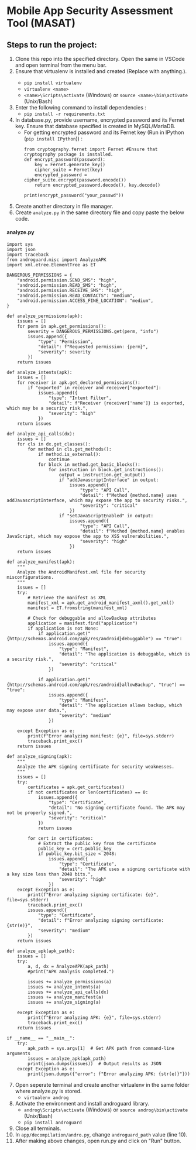 # Mobile App Security Assessment Tool (MASAT)

## Steps to run the project:

1. Clone this repo into the specified directory. Open the same in VSCode and open terminal from the menu bar.
2. Ensure that virtualenv is installed and created (Replace <name> with anything.).
    - ```pip install virtualenv```
    - ```virtualenv <name>```
    - ```<name>\Scripts\activate``` (Windows) or ```source <name>\bin\activate``` (Unix/Bash)
3. Enter the following command to install dependencies :
    - ```pip install -r requirements.txt```
4. In database.py, provide username, encrypted password and its Fernet key. Ensure that database specified is created in MySQL/MariaDB.
   - For getting encrypted password and its Fernet key (Run in IPython (```pip install IPython```)) :
     ```
     from cryptography.fernet import Fernet #Ensure that cryptography package is installed.
     def encrypt_password(password):
         key = Fernet.generate_key()
         cipher_suite = Fernet(key)
         encrypted_password = cipher_suite.encrypt(password.encode())
         return encrypted_password.decode(), key.decode()
     
     print(encrypt_password("your_passwd"))
     ```
5. Create another directory in file manager.
6. Create ```analyze.py``` in the same directory file and copy paste the below code.
#### analyze.py

```
import sys
import json
import traceback
from androguard.misc import AnalyzeAPK
import xml.etree.ElementTree as ET

DANGEROUS_PERMISSIONS = {
    "android.permission.SEND_SMS": "high",
    "android.permission.READ_SMS": "high",
    "android.permission.RECEIVE_SMS": "high",
    "android.permission.READ_CONTACTS": "medium",
    "android.permission.ACCESS_FINE_LOCATION": "medium",
}

def analyze_permissions(apk):
    issues = []
    for perm in apk.get_permissions():
        severity = DANGEROUS_PERMISSIONS.get(perm, "info")
        issues.append({
            "type": "Permission",
            "detail": f"Requested permission: {perm}",
            "severity": severity
        })
    return issues

def analyze_intents(apk):
    issues = []
    for receiver in apk.get_declared_permissions():
        if "exported" in receiver and receiver["exported"]:
            issues.append({
                "type": "Intent Filter",
                "detail": f"Receiver {receiver['name']} is exported, which may be a security risk.",
                "severity": "high"
            })
    return issues

def analyze_api_calls(dx):
    issues = []
    for cls in dx.get_classes():
        for method in cls.get_methods():
            if method.is_external():
                continue
            for block in method.get_basic_blocks():
                for instruction in block.get_instructions():
                    output = instruction.get_output()
                    if "addJavascriptInterface" in output:
                        issues.append({
                            "type": "API Call",
                            "detail": f"Method {method.name} uses addJavascriptInterface, which may expose the app to security risks.",
                            "severity": "critical"
                        })
                    if "setJavaScriptEnabled" in output:
                        issues.append({
                            "type": "API Call",
                            "detail": f"Method {method.name} enables JavaScript, which may expose the app to XSS vulnerabilities.",
                            "severity": "high"
                        })
    return issues

def analyze_manifest(apk):
    """
    Analyze the AndroidManifest.xml file for security misconfigurations.
    """
    issues = []
    try:
        # Retrieve the manifest as XML
        manifest_xml = apk.get_android_manifest_axml().get_xml()
        manifest = ET.fromstring(manifest_xml)

        # Check for debuggable and allowBackup attributes
        application = manifest.find("application")
        if application is not None:
            if application.get("{http://schemas.android.com/apk/res/android}debuggable") == "true":
                issues.append({
                    "type": "Manifest",
                    "detail": "The application is debuggable, which is a security risk.",
                    "severity": "critical"
                })

            if application.get("{http://schemas.android.com/apk/res/android}allowBackup", "true") == "true":
                issues.append({
                    "type": "Manifest",
                    "detail": "The application allows backup, which may expose user data.",
                    "severity": "medium"
                })

    except Exception as e:
        print(f"Error analyzing manifest: {e}", file=sys.stderr)
        traceback.print_exc()
    return issues

def analyze_signing(apk):
    """
    Analyze the APK signing certificate for security weaknesses.
    """
    issues = []
    try:
        certificates = apk.get_certificates()
        if not certificates or len(certificates) == 0:
            issues.append({
                "type": "Certificate",
                "detail": "No signing certificate found. The APK may not be properly signed.",
                "severity": "critical"
            })
            return issues

        for cert in certificates:
            # Extract the public key from the certificate
            public_key = cert.public_key
            if public_key.bit_size < 2048:
                issues.append({
                    "type": "Certificate",
                    "detail": "The APK uses a signing certificate with a key size less than 2048 bits.",
                    "severity": "high"
                })
    except Exception as e:
        print(f"Error analyzing signing certificate: {e}", file=sys.stderr)
        traceback.print_exc()
        issues.append({
            "type": "Certificate",
            "detail": f"Error analyzing signing certificate: {str(e)}",
            "severity": "medium"
        })
    return issues

def analyze_apk(apk_path):
    issues = []
    try:
        a, d, dx = AnalyzeAPK(apk_path)
        #print("APK analysis completed.")

        issues += analyze_permissions(a)
        issues += analyze_intents(a)
        issues += analyze_api_calls(dx)
        issues += analyze_manifest(a)
        issues += analyze_signing(a)

    except Exception as e:
        print(f"Error analyzing APK: {e}", file=sys.stderr)
        traceback.print_exc()
    return issues

if __name__ == "__main__":
    try:
        apk_path = sys.argv[1]  # Get APK path from command-line arguments
        issues = analyze_apk(apk_path)
        print(json.dumps(issues))  # Output results as JSON
    except Exception as e:
        print(json.dumps({"error": f"Error analyzing APK: {str(e)}"}))
```

7. Open seperate terminal and create another virtualenv in the same folder where analyze.py is stored.
   - ```virtualenv androg```
8. Activate the environment and install androguard library.
   - ```androg\Scripts\activate``` (Windows) or ```source androg\bin\activate``` (Unix/Bash)
   - ```pip install androguard```
9. Close all terminals.
10. In ```app/decompilation/andro.py```, change ```androguard_path``` value (line 10).
11. After making above changes, open run.py and click on "Run" button.

